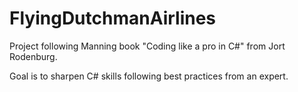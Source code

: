 # FlyingDutchmanAirlines

Project following Manning book "Coding like a pro in C#" from Jort Rodenburg.

Goal is to sharpen C# skills following best practices from an expert.


